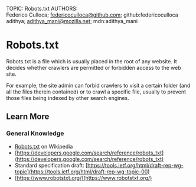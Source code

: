 TOPIC: Robots​.txt
AUTHORS: Federico Culloca; federicoculloca@github.com; github:federicoculloca
         adithya; adithya_mani@mozilla.net; mdn:adithya_mani

# Robots​.txt

Robots.txt is a file which is usually placed in the root of any website. It decides
whether crawlers are permitted or forbidden access to the web site.

For example, the site admin can forbid crawlers to visit a certain folder (and all the
files therein contained) or to crawl a specific file, usually to prevent those files
being indexed by other search engines.

## Learn More

### General Knowledge

- [Robots.txt](https://en.wikipedia.org/wiki/Robots.txt) on Wikipedia
- [https://developers.google.com/search/reference/robots_txt](https://developers.google.com/search/reference/robots_txt)
- Standard specification draft: [https://tools.ietf.org/html/draft-rep-wg-topic](https://tools.ietf.org/html/draft-rep-wg-topic-00)
- [https://www.robotstxt.org/](https://www.robotstxt.org/)
